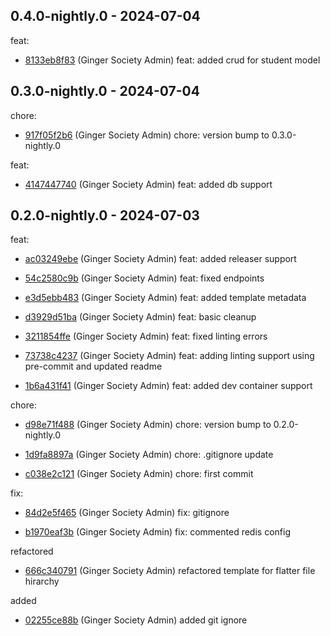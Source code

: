 ## 0.4.0-nightly.0 - 2024-07-04
feat:
 - [8133eb8f83](8133eb8f831838b2028a7b0d5ee2225964971b87) (Ginger Society Admin) feat: added crud for student model
	
## 0.3.0-nightly.0 - 2024-07-04
chore:
 - [917f05f2b6](917f05f2b613de7b7746b71f57f1ac264e02e368) (Ginger Society Admin) chore: version bump to 0.3.0-nightly.0
	
feat:
 - [4147447740](4147447740926afa96a4c1c764da61c9908e00b2) (Ginger Society Admin) feat: added db support
	
## 0.2.0-nightly.0 - 2024-07-03
feat:
 - [ac03249ebe](ac03249ebe28aa2bd810f4eb8e373d1987375a05) (Ginger Society Admin) feat: added releaser support
	
 - [54c2580c9b](54c2580c9b2059bb23894c61b60c1b08bf4db4c0) (Ginger Society Admin) feat: fixed endpoints
	
 - [e3d5ebb483](e3d5ebb4837b37a02fbcdfc30d172673fa5cc64c) (Ginger Society Admin) feat: added template metadata
	
 - [d3929d51ba](d3929d51bab8b59732320afd1e222fe55c3d890d) (Ginger Society Admin) feat: basic cleanup
	
 - [3211854ffe](3211854ffed43e4b512ff31e79250ab5c11f747a) (Ginger Society Admin) feat: fixed linting errors
	
 - [73738c4237](73738c4237aafc05e43bfe4cfdc46b84a7bc47d3) (Ginger Society Admin) feat: adding linting support using pre-commit and updated readme
	
 - [1b6a431f41](1b6a431f418fffaabbaaabd82f6b66f43a34e421) (Ginger Society Admin) feat: added dev container support
	
chore:
 - [d98e71f488](d98e71f488bc477b67b3c31cd11810eee2a42a78) (Ginger Society Admin) chore: version bump to 0.2.0-nightly.0
	
 - [1d9fa8897a](1d9fa8897a360aef18ebce0a2f7f335d529c7e87) (Ginger Society Admin) chore: .gitignore update
	
 - [c038e2c121](c038e2c121f580760c493da0d1b8ceed0f133c0e) (Ginger Society Admin) chore: first commit
	
fix:
 - [84d2e5f465](84d2e5f46575f16284b934b098c78a930a9893f9) (Ginger Society Admin) fix: gitignore
	
 - [b1970eaf3b](b1970eaf3b0648950cedb7225bd5633e5ab13542) (Ginger Society Admin) fix: commented redis config
	
refactored
 - [666c340791](666c340791c9bc8943556bb1cb450dd5440de6a5) (Ginger Society Admin) refactored template for flatter file hirarchy
	
added
 - [02255ce88b](02255ce88bfcaceadf81d435afe5a497d9631612) (Ginger Society Admin) added git ignore
	
